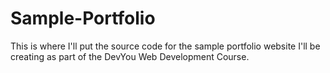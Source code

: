 # Sample-Portfolio
This is where I'll put the source code for the sample portfolio website I'll be creating as part of the DevYou Web Development Course.
